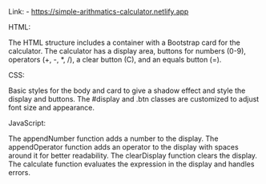 
Link: - https://simple-arithmatics-calculator.netlify.app

HTML:

The HTML structure includes a container with a Bootstrap card for the calculator.
The calculator has a display area, buttons for numbers (0-9), operators (+, -, *, /), a clear button (C), and an equals button (=).

CSS:

Basic styles for the body and card to give a shadow effect and style the display and buttons.
The #display and .btn classes are customized to adjust font size and appearance.

JavaScript:

The appendNumber function adds a number to the display.
The appendOperator function adds an operator to the display with spaces around it for better readability.
The clearDisplay function clears the display.
The calculate function evaluates the expression in the display and handles errors.
